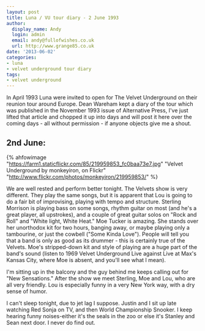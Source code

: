 ```yaml
---
layout: post
title: Luna / VU tour diary - 2 June 1993
author:
  display_name: Andy
  login: admin
  email: andy@fullofwishes.co.uk
  url: http://www.grange85.co.uk
date: '2013-06-02'
categories:
- luna
- velvet underground tour diary
tags:
- velvet underground
---
```

In April 1993 Luna were invited to open for The Velvet Underground on their reunion tour around Europe. Dean Wareham kept a diary of the tour which was published in the November 1993 issue of Alternative Press, I've just lifted that article and chopped it up into days and will post it here over the coming days - all without permission - if anyone objects give me a shout.

## 2nd June:
{% ahfowimage "https://farm1.staticflickr.com/85/219959853_fc0baa73e7.jpg" "Velvet Underground by monkeyiron, on Flickr" "http://www.flickr.com/photos/monkeyiron/219959853/" %}

We are well rested and perform better tonight. The Velvets show is very different. They play the same songs, but it is apparent that Lou is going to do a fair bit of improvising, playing with tempo and structure. Sterling Morrison is playing bass on some songs, rhythm guitar on most (and he's a great player, all upstrokes), and a couple of great guitar solos on "Rock and Roll" and "White light, White Heat." Moe Tucker is amazing. She stands over her unorthodox kit for two hours, banging away, or maybe playing only a tambourine, or just the cowbell ("Some Kinda Love"). People will tell you that a band is only as good as its drummer - this is certainly true of the Velvets. Moe's stripped-down kit and style of playing are a huge part of the band's sound (listen to 1969 Velvet Underground Live against Live at Max's Kansas City, where Moe is absent, and you'll see what I mean).

I'm sitting up in the balcony and the guy behind me keeps calling out for "New Sensations." After the show we meet Sterling, Moe and Lou, who are all very friendly. Lou is especially funny in a very New York way, with a dry sense of humor.

I can't sleep tonight, due to jet lag I suppose. Justin and I sit up late watching Red Sonja on TV, and then World Championship Snooker. I keep hearing funny noises-either it's the seals in the zoo or else it's Stanley and Sean next door. I never do find out.

